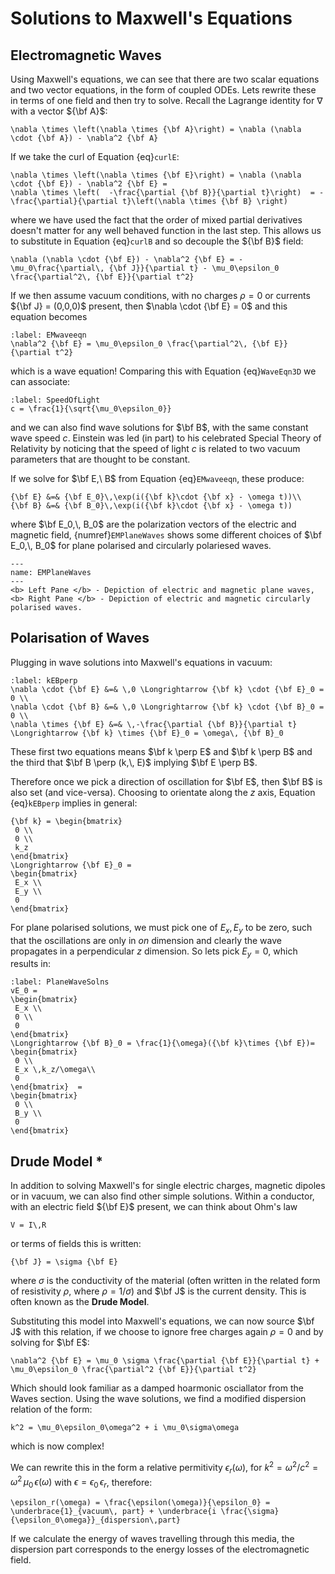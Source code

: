 # Solutions to Maxwell's Equations

## Electromagnetic Waves
Using Maxwell's equations, we can see that there are two scalar equations and two vector equations, in the form of coupled ODEs.  Lets rewrite these in terms of 
one field and then try to solve.  Recall the Lagrange identity for $\nabla$ with a vector ${\bf A}$: 
```{math}
\nabla \times \left(\nabla \times {\bf A}\right) = \nabla (\nabla \cdot {\bf A}) - \nabla^2 {\bf A} 
```
If we take the curl of Equation {eq}`curlE`:
```{math}
\nabla \times \left(\nabla \times {\bf E}\right) = \nabla (\nabla \cdot {\bf E}) - \nabla^2 {\bf E} = 
\nabla \times \left(  -\frac{\partial {\bf B}}{\partial t}\right)  = -\frac{\partial}{\partial t}\left(\nabla \times {\bf B} \right)
```
where we have used the fact that the order of mixed partial derivatives doesn't matter for any well behaved function in the last step.  This allows us to 
substitute in Equation {eq}`curlB` and so decouple the ${\bf B}$ field:
```{math}
\nabla (\nabla \cdot {\bf E}) - \nabla^2 {\bf E} = -\mu_0\frac{\partial\, {\bf J}}{\partial t} - \mu_0\epsilon_0 \frac{\partial^2\, {\bf E}}{\partial t^2}
```
If we then assume vacuum conditions, with no charges $\rho = 0$ or currents ${\bf J} = (0,0,0)$ present, then $\nabla \cdot {\bf E} = 0$ and this equation becomes
```{math}
:label: EMwaveeqn
\nabla^2 {\bf E} = \mu_0\epsilon_0 \frac{\partial^2\, {\bf E}}{\partial t^2} 
```
which is a wave equation!  Comparing this with Equation {eq}`WaveEqn3D` we can associate: 
```{math}
:label: SpeedOfLight
c = \frac{1}{\sqrt{\mu_0\epsilon_0}} 
```
and we can also find wave solutions for $\bf B$, with the same constant wave speed $c$.  Einstein was led (in part) to his celebrated Special Theory of Relativity by 
noticing that the speed of light $c$ is related to two vacuum parameters that are thought to be constant.

If we solve for $\bf E,\ B$ from Equation {eq}`EMwaveeqn`, these produce:
```{math}
{\bf E} &=& {\bf E_0}\,\exp(i({\bf k}\cdot {\bf x} - \omega t))\\
{\bf B} &=& {\bf B_0}\,\exp(i({\bf k}\cdot {\bf x} - \omega t))
```
where $\bf E_0,\, B_0$ are the polarization vectors of the electric and magnetic field, {numref}`EMPlaneWaves` shows some different choices of $\bf E_0,\, B_0$ for plane 
polarised and circularly polariesed waves.
```{figure} ../figures/EMWaves1.png
---
name: EMPlaneWaves
---
<b> Left Pane </b> - Depiction of electric and magnetic plane waves, 
<b> Right Pane </b> - Depiction of electric and magnetic circularly polarised waves.
```

## Polarisation of Waves
Plugging in wave solutions into Maxwell's equations in vacuum:
```{math}
:label: kEBperp
\nabla \cdot {\bf E} &=& \,0 \Longrightarrow {\bf k} \cdot {\bf E}_0 = 0 \\
\nabla \cdot {\bf B} &=& \,0 \Longrightarrow {\bf k} \cdot {\bf B}_0 = 0 \\
\nabla \times {\bf E} &=& \,-\frac{\partial {\bf B}}{\partial t} \Longrightarrow {\bf k} \times {\bf E}_0 = \omega\, {\bf B}_0 
```
These first two equations means $\bf k \perp E$ and $\bf k \perp  B$ and the third that $\bf B \perp (k,\, E)$ implying $\bf E \perp B$.  

Therefore once we pick a direction of oscillation for $\bf E$, then $\bf B$ is also set (and vice-versa).  Choosing to orientate along the $z$ axis, Equation {eq}`kEBperp` 
implies in general:
```{math}
{\bf k} = \begin{bmatrix}
 0 \\
 0 \\
 k_z
\end{bmatrix} 
\Longrightarrow {\bf E}_0 = 
\begin{bmatrix}
 E_x \\
 E_y \\
 0
\end{bmatrix}
```
For plane polarised solutions, we must pick one of $E_x,\,E_y$ to be zero, such that the oscillations are only in <em>on</em> dimension and clearly the wave propagates 
in a perpendicular $z$ dimension.  So lets pick $E_y = 0$, which results in:
```{math}
:label: PlaneWaveSolns
vE_0 = 
\begin{bmatrix}
 E_x \\
 0 \\
 0 
\end{bmatrix}
\Longrightarrow {\bf B}_0 = \frac{1}{\omega}({\bf k}\times {\bf E})= 
\begin{bmatrix}
 0 \\
 E_x \,k_z/\omega\\
 0
\end{bmatrix}  = 
\begin{bmatrix}
 0 \\
 B_y \\
 0
\end{bmatrix} 
```

## Drude Model *
In addition to solving Maxwell's for single electric charges, magnetic dipoles or in vacuum, we can also find other simple solutions.  Within a conductor, 
with an electric field ${\bf E}$ present, we can think about Ohm's law 
```{math}
V = I\,R
```
or terms of fields this is written:
```{math}
{\bf J} = \sigma {\bf E}
```
where $\sigma$ is the conductivity of the material (often written in the related form of resistivity $\rho$, where $\rho = 1 / \sigma$) and $\bf J$ is the current density. 
This is often known as the <b>Drude Model</b>.  

Substituting this model into Maxwell's equations, we can now source $\bf J$ with this relation, if we choose to ignore free charges again $\rho = 0$ and by solving for $\bf E$:
```{math}
\nabla^2 {\bf E} = \mu_0 \sigma \frac{\partial {\bf E}}{\partial t} + \mu_0\epsilon_0 \frac{\partial^2 {\bf E}}{\partial t^2}
```
Which should look familiar as a damped hoarmonic osciallator from the Waves section.  Using the wave solutions, we find a modified dispersion relation of the form: 

```{math}
k^2 = \mu_0\epsilon_0\omega^2 + i \mu_0\sigma\omega
```
which is now complex! 

We can rewrite this in the form a relative permitivity $\epsilon_r(\omega)$, for $k^2 = \omega^2 / c^2 = \omega^2 \,\mu_0 \,\epsilon(\omega)$ with 
$\epsilon = \epsilon_0\,\epsilon_r$, therefore:
```{math}
\epsilon_r(\omega) = \frac{\epsilon(\omega)}{\epsilon_0} = \underbrace{1}_{vacuum\, part} + \underbrace{i \frac{\sigma}{\epsilon_0\omega}}_{dispersion\,part} 
```
If we calculate the energy of waves travelling through this media, the dispersion part corresponds to the energy losses of the electromagnetic field.  
